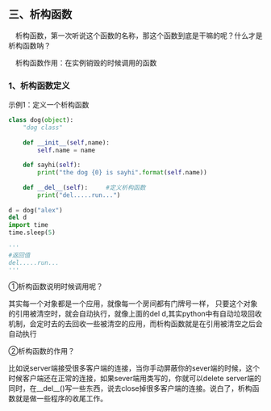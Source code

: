 ## 三、析构函数

　析构函数，第一次听说这个函数的名称，那这个函数到底是干嘛的呢？什么才是析构函数呐？

　析构函数作用：在实例销毁的时候调用的函数

### 1、析构函数定义

示例1：定义一个析构函数

```python
class dog(object):
    "dog class"
 
    def __init__(self,name):
        self.name = name
 
    def sayhi(self):
        print("the dog {0} is sayhi".format(self.name))
 
    def __del__(self):     #定义析构函数
        print("del.....run...")
 
d = dog("alex")
del d
import time
time.sleep(5)
 
'''
#返回值
del.....run...
'''
```

①析构函数说明时候调用呢？

其实每一个对象都是一个应用，就像每一个房间都有门牌号一样， 只要这个对象的引用被清空时，就会自动执行，就像上面的del d,其实python中有自动垃圾回收机制，会定时去的去回收一些被清空的应用，而析构函数就是在引用被清空之后会自动执行

②析构函数的作用？

比如说server端接受很多客户端的连接，当你手动屏蔽你的sever端的时候，这个时候客户端还在正常的连接，如果sever端用类写的，你就可以delete  server端的同时，在__del__()写一些东西，说去close掉很多客户端的连接。说白了，析构函数就是做一些程序的收尾工作。

